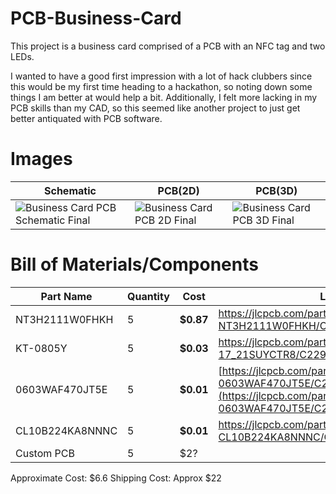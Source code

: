 # PCB-Business-Card
This project is a business card comprised of a PCB with an NFC tag and two LEDs.

I wanted to have a good first impression with a lot of hack clubbers since this would be my first time heading to a hackathon, so noting down some things I am better at would help a bit. Additionally, I felt more lacking in my PCB skills than my CAD, so this seemed like another project to just get better antiquated with PCB software.

# Images
|Schematic|PCB(2D)|PCB(3D)|
|---|---|---|
|![Business Card PCB Schematic Final](https://github.com/user-attachments/assets/13cd6177-0a06-4f96-b621-f155be8838b3)|![Business Card PCB 2D Final](https://github.com/user-attachments/assets/ad76395a-c045-4222-b19d-dd5b1702e960)|![Business Card PCB 3D Final](https://github.com/user-attachments/assets/4f1cc41c-08c2-471a-9857-44e8c5575117)|

# Bill of Materials/Components
|Part Name|Quantity|Cost|Link|
|-|-|-|-|
|NT3H2111W0FHKH|5|**$0.87**|https://jlcpcb.com/partdetail/NxpSemicon-NT3H2111W0FHKH/C710403|
|KT-0805Y|5|**$0.03**|https://jlcpcb.com/partdetail/Hubei_KentoElec-17_21SUYCTR8/C2296|
|0603WAF470JT5E|5|**$0.01**|[https://jlcpcb.com/partdetail/23909-0603WAF470JT5E/C23182](https://jlcpcb.com/partdetail/23909-0603WAF470JT5E/C23182)|    
|CL10B224KA8NNNC|5|**$0.01**|https://jlcpcb.com/partdetail/21832-CL10B224KA8NNNC/C21120|
|Custom PCB|5|$2?|

Approximate Cost: $6.6
Shipping Cost: Approx $22
